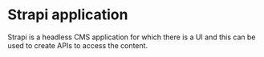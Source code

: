 # Strapi application

Strapi is a headless CMS application for which there is a UI and this can be used to create APIs to access the content.
